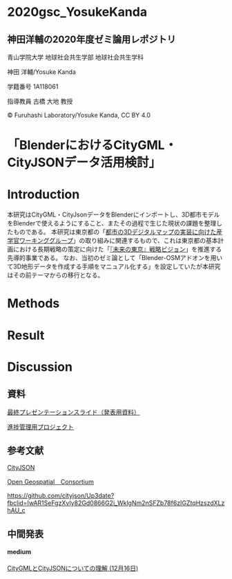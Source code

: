 # 2020gsc_YosukeKanda
## 神田洋輔の2020年度ゼミ論用レポジトリ


青山学院大学 地球社会共生学部 地球社会共生学科

神田 洋輔/Yosuke Kanda

学籍番号 1A118061

指導教員 古橋 大地 教授

© Furuhashi Laboratory/Yosuke Kanda, CC BY 4.0

# 「BlenderにおけるCityGML・CityJSONデータ活用検討」


# Introduction
本研究はCityGML・CityJsonデータをBlenderにインポートし、3D都市モデルをBlenderで使えるようにすること、またその過程で生じた現状の課題を整理したものである。
本研究は東京都の「[都市の3Dデジタルマップの実装に向けた産学官ワーキンググループ](https://www.metro.tokyo.lg.jp/tosei/hodohappyo/press/2020/12/02/01.html?fbclid=IwAR3-QD7h1PfpgQiEvRjgQy81s_sau1wuCHF6esaYg1R4WPRpnKeknvzTDdM)」の取り組みに関連するもので、これは東京都の基本計画における長期戦略の策定に向けた「[『未来の東京』戦略ビジョン](https://www.seisakukikaku.metro.tokyo.lg.jp/basic-plan/choki-plan/)」を推進する先導的事業である。
なお、当初のゼミ論として「Blender-OSMアドオンを用いて3D地形データを作成する手順をマニュアル化する」を設定していたが本研究はその前テーマからの移行となる。

# Methods

# Result

# Discussion

## 資料
[最終プレゼンテーションスライド（発表用資料）](https://docs.google.com/presentation/d/1GYH8xZmG5hdMV4ALacE_GjkqrAvXOtAq7JkklfuxvWw/edit#slide=id.gb424d91fe4_1_106)

[進捗管理用プロジェクト](https://github.com/furuhashilab/sotsuron2020/projects/12)  

## 参考文献

[CityJSON](https://www.cityjson.org/?fbclid=IwAR2qGhwuOjjMN8NJ14gdr5Mdx_koj0eWfSU4FFag1oM0va7GIv1a65hd1SU)

[Open Geospatial　Consortium](https://www.ogc.org/standards/citygml?fbclid=IwAR3tZ6tZ3Dawp9QfzEMWeXu_fIWNRnAjjT_9pSpY1Q5d0GhqqYZSEj7OToU)

https://github.com/cityjson/Up3date?fbclid=IwAR1SeFgzXvIy82Gd0866G2i_WklgNm2nSFZb78f6zIGZtqHzszdXLzhAU_c

## 中間発表
#### medium
[CityGMLとCityJSONについての理解 (12月16日)](https://tidacancan.medium.com/citygml%E3%81%A8cityjson%E3%81%AB%E3%81%A4%E3%81%84%E3%81%A6-%E3%82%A2%E3%83%89%E3%83%99%E3%83%B3%E3%83%88%E3%82%AB%E3%83%AC%E3%83%B3%E3%83%80%E3%83%BC12%E6%9C%8816%E6%97%A5-84cde663c429)



